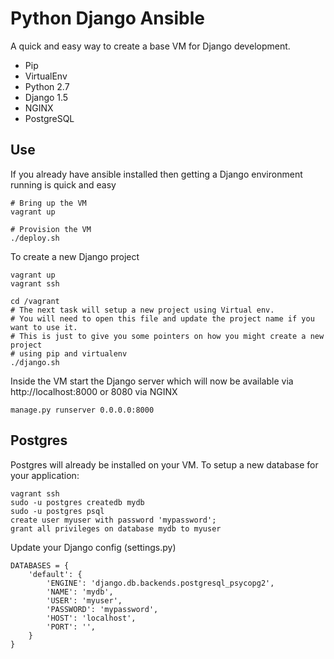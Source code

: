 # Python Django Ansible

A quick and easy way to create a base VM for Django development.

+ Pip
+ VirtualEnv
+ Python 2.7
+ Django 1.5
+ NGINX
+ PostgreSQL

## Use

If you already have ansible installed then getting a Django environment running is quick and easy

```
# Bring up the VM
vagrant up

# Provision the VM
./deploy.sh
```

To create a new Django project

```
vagrant up
vagrant ssh

cd /vagrant
# The next task will setup a new project using Virtual env.
# You will need to open this file and update the project name if you want to use it.
# This is just to give you some pointers on how you might create a new project
# using pip and virtualenv
./django.sh
```

Inside the VM start the Django server which will now be available via http://localhost:8000 or 8080 via NGINX

```
manage.py runserver 0.0.0.0:8000
```

## Postgres

Postgres will already be installed on your VM. To setup a new database for your application:

```
vagrant ssh
sudo -u postgres createdb mydb
sudo -u postgres psql
create user myuser with password 'mypassword';
grant all privileges on database mydb to myuser
```

Update your Django config (settings.py)

```
DATABASES = {
    'default': {
        'ENGINE': 'django.db.backends.postgresql_psycopg2',
        'NAME': 'mydb',
        'USER': 'myuser',
        'PASSWORD': 'mypassword',
        'HOST': 'localhost',
        'PORT': '',
    }
}
```

